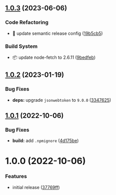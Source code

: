 ## [1.0.3](https://github.com/epap-app/receipt-api-sdk/compare/v1.0.2...v1.0.3) (2023-06-06)


### Code Refactoring

* :wrench: update semantic release config ([19b5cb5](https://github.com/epap-app/receipt-api-sdk/commit/19b5cb537acaa6d3854edbcfd5dbee49e4487d00))


### Build System

* :package: update node-fetch to 2.6.11 ([9bedfeb](https://github.com/epap-app/receipt-api-sdk/commit/9bedfebe97c44d102a42aede0614fe9b807b9bd1))

## [1.0.2](https://github.com/epap-app/receipt-api-sdk/compare/v1.0.1...v1.0.2) (2023-01-19)


### Bug Fixes

* **deps:** upgrade `jsonwebtoken` to `9.0.0` ([3347625](https://github.com/epap-app/receipt-api-sdk/commit/3347625e44b23e7631dbd8aebb5850d922acf158))

## [1.0.1](https://github.com/epap-app/receipt-api-sdk/compare/v1.0.0...v1.0.1) (2022-10-06)


### Bug Fixes

* **build:** add `.npmignore` ([4d175be](https://github.com/epap-app/receipt-api-sdk/commit/4d175be8a65c43ffa803d24ca99fd9c94b0accce))

# 1.0.0 (2022-10-06)


### Features

* initial release ([37769ff](https://github.com/epap-app/receipt-api-sdk/commit/37769ff9ad1517f96de618449e77cf9b1fe17c7e))
